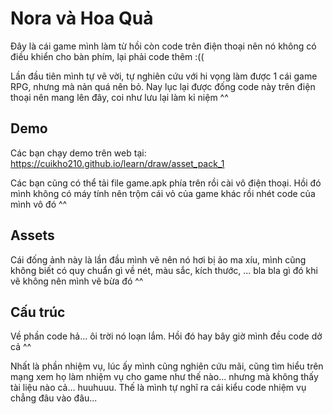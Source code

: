 # Nora và Hoa Quả
Đây là cái game mình làm từ hồi còn code trên điện thoại nên nó không có điều khiển cho bàn phím, lại phải code thêm :((

Lần đầu tiên mình tự vẽ vời, tự nghiên cứu với hi vọng làm được 1 cái game RPG, nhưng mà nản quá nên bỏ. Nay lục lại được đống code này trên điện thoại nên mang lên đây, coi như lưu lại làm kỉ niệm ^^

## Demo
Các bạn chạy demo trên web tại: https://cuikho210.github.io/learn/draw/asset_pack_1

Các bạn cũng có thể tải file game.apk phía trên rồi cài vô điện thoại. Hồi đó mình không có máy tính nên trộm cái vỏ của game khác rồi nhét code của mình vô đó ^^

## Assets
Cái đống ảnh này là lần đầu mình vẽ nên nó hơi bị ảo ma xíu, mình cũng không biết có quy chuẩn gì về nét, màu sắc, kích thước, ... bla bla gì đó khi vẽ không nên mình vẽ bừa đó ^^

## Cấu trúc
Về phần code hả... ôi trời nó loạn lắm. Hồi đó hay bây giờ mình đều code dở cả ^^

Nhất là phần nhiệm vụ, lúc ấy mình cũng nghiên cứu mãi, cũng tìm hiểu trên mạng xem họ làm nhiệm vụ cho game như thế nào... nhưng mà không thấy tài liệu nào cả... huuhuuu. Thế là mình tự nghĩ ra cái kiểu code nhiệm vụ chẳng đâu vào đâu...